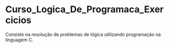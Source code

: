 # Curso_Logica_De_Programaca_Exercicios
Consiste na resolução de problemas de lógica utilizando programação na linguagem C.
